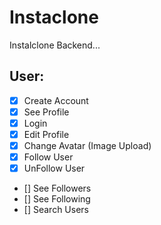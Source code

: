# Instaclone

Instalclone Backend...

## User:

- [x] Create Account
- [x] See Profile
- [x] Login
- [x] Edit Profile
- [x] Change Avatar (Image Upload)
- [x] Follow User
- [x] UnFollow User
- [] See Followers
- [] See Following
- [] Search Users
